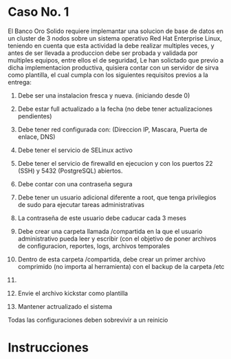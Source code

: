 # Caso No. 1
El Banco Oro Solido requiere implemantar una solucion de base de datos en un cluster de 3 nodos sobre un sistema operativo Red Hat Enterprise Linux, teniendo en cuenta que esta actividad la debe realizar multiples veces, y antes de ser llevada a produccion debe ser probada y validada por multiples equipos, entre ellos el de seguridad, Le han solictado que previo a dicha implementacion productiva, quisiera contar con un servidor de sirva como plantilla, el cual cumpla con los siguientes requisitos previos a la entrega:

1. Debe ser una instalacion fresca y nueva. (iniciando desde 0)
2. Debe estar full actualizado a la fecha (no debe tener actualizaciones pendientes)
3. Debe tener red configurada con: (Direccion IP, Mascara, Puerta de enlace, DNS)
4. Debe tener el servicio de SELinux activo
5. Debe tener el servicio de firewalld en ejecucion y con los puertos 22 (SSH) y 5432 (PostgreSQL) abiertos.
6. Debe contar con una contraseña segura
7. Debe tener un usuario adicional diferente a root, que tenga privilegios de sudo para ejecutar tareas administrativas 
8. La contraseña de este usuario debe caducar cada 3 meses
9. Debe crear una carpeta llamada /compartida en la que el usuario administrativo pueda leer y escribir (con el objetivo de poner archivos de configuracion, reportes, logs, archivos temporales
10. Dentro de esta carpeta /compartida, debe crear un primer archivo comprimido (no importa al herramienta) con el backup de la carpeta /etc
11. 


1. Envie el archivo kickstar como plantilla 
2. Mantener actrualizado el sistema


Todas las configuraciones deben sobrevivir a un reinicio



# Instrucciones
